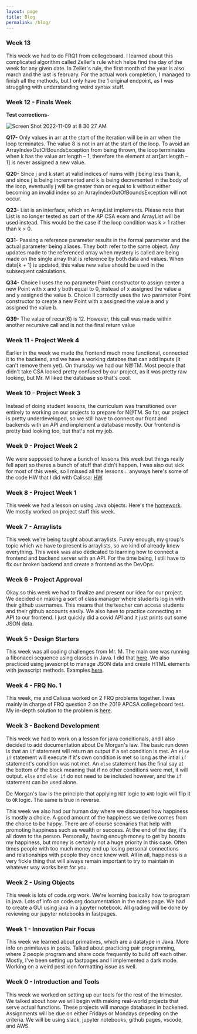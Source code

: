 ```yaml
---
layout: page
title: Blog
permalink: /blog/
---
```


### Week 13
This week we had to do FRQ1 from collegeboard. I learned about this complicated algorithm called Zeller's rule which helps find the day of the week for any given date. In Zeller's rule, the first month of the year is also march and the last is february. For the actual work completion, I managed to finish all the methods, but I only have the 1 original endpoint, as I was struggling with understanding weird syntax stuff.

### Week 12 - Finals Week
**Test corrections-**

![Screen Shot 2022-11-09 at 8 30 27 AM](https://user-images.githubusercontent.com/24465360/200886290-dad002ad-eaf8-4aa0-bdb0-88bacb0954ce.png)

**Q17-** Only values in arr at the start of the iteration will be in arr when the loop terminates. The value 8 is not in arr at the start of the loop. To avoid an ArrayIndexOutOfBoundsException from being thrown, the loop terminates when k has the value arr.length – 1, therefore the element at arr[arr.length – 1] is never assigned a new value.

**Q20-** Since j and k start at valid indices of nums with j being less than k, and since j is being incremented and k is being decremented in the body of the loop, eventually j will be greater than or equal to k without either becoming an invalid index so an ArrayIndexOutOfBoundsException will not occur.

**Q23-** List is an interface, which an ArrayList implements. Please note that List is no longer tested as part of the AP CSA exam and ArrayList will be used instead. This would be the case if the loop condition was k > 1 rather than k > 0.

**Q31-** Passing a reference parameter results in the formal parameter and the actual parameter being aliases. They both refer to the same object. Any updates made to the referenced array when mystery is called are being made on the single array that is reference by both data and values. When data[k + 1] is updated, this value new value should be used in the subsequent calculations.

**Q34-** Choice I uses the no parameter Point constructor to assign center a new Point with x and y both equal to 0, instead of x assigned the value a and y assigned the value b. Choice II correctly uses the two parameter Point constructor to create a new Point with x assigned the value a and y assigned the value b.

**Q39-** The value of recur(6) is 12. However, this call was made within another recursive call and is not the final return value

### Week 11 - Project Week 4
Earlier in the week we made the frontend much more functional, connected it to the backend, and we have a working databse that can add inputs (it can't remove them yet). On thursday we had our N@TM. Most people that didn't take CSA looked pretty confused by our project, as it was pretty raw looking, but Mr. M liked the database so that's cool.

### Week 10 - Project Week 3
Instead of doing student lessons, the curriculum was transitioned over entirely to working on our projects to prepare for N@TM. So far, our project is pretty underdeveloped, so we still have to connect our front and backends with an API and implement a database mostly. Our frontend is pretty bad looking too, but that's not my job.

### Week 9 - Project Week 2
We were supposed to have a bunch of lessons this week but things really fell apart so theres a bunch of stuff that didn't happen. I was also out sick for most of this week, so I missed all the lessons... anyways here's some of the code HW that I did with Calissa: [HW](https://deimie.github.io/fastpages/2022/10/24/unit4-hw.html).

### Week 8 - Project Week 1
This week we had a lesson on using Java objects. Here's the [homework](https://deimie.github.io/fastpages/2022/10/18/22-unit3-hw.html). We mostly worked on project stuff this week.

### Week 7 - Arraylists
This week we're being taught about arraylists. Funny enough, my group's topic which we have to present is arraylists, so we kind of already knew everything. This week was also dedicated to learning how to connect a frontend and backend server with an API. For the time being, I still have to fix our broken backend and create a frontend as the DevOps. 

### Week 6 - Project Approval
Okay so this week we had to finalize and present our idea for our project. We decided on making a sort of class manager where students log in with their github usernames. This means that the teacher can access students and their github accounts easily. We also have to practice connecting an API to our frontend. I just quickly did a covid API and it just prints out some JSON data.

### Week 5 - Design Starters
This week was all coding challenges from Mr. M. The main one was running a fibonacci sequence using classes in Java. I did that [here](https://deimie.github.io/fastpages/2022/09/22/fibonacci-java.html). We also practiced using javascript to manage JSON data and create HTML elements with javascript methods. Examples [here](https://deimie.github.io/fastpages/2022/09/21/js-notes.html).

### Week 4 - FRQ No. 1
This week, me and Calissa worked on 2 FRQ problems together. I was mainly in charge of FRQ question 2 on the 2019 APCSA collegeboard test. My in-depth solution to the problem is [here](https://deimie.github.io/fastpages/2022/09/19/unit1-lesson.html).

### Week 3 - Backend Development

This week we had to work on a lesson for java conditionals, and I also decided to add documentation about De Morgan's law. The basic run down is that an ```if``` 
statement will return an output if a set condition is met. An ```else if``` statement will execute if it's own condition is met so long as the 
intial ```if``` statement's condition was not met. An ```else``` statement has the final say at the bottom of the block meaning that if no other conditions were met,
it will output. ```else``` and ```else if``` do not need to be included however, and the ```if``` statement can be used alone.

De Morgan's law is the principle that applying ```NOT``` logic to ```AND``` logic will flip it to ```OR``` logic. The same is true in reverse.

This week we also had our human day where we discussed how happiness is mostly a choice. A good amount of the happiness we derive comes from the choice to be happy. 
There are of course scenarios that help with promoting happiness such as wealth or success. At the end of the day, it's all down to the person. Personally, having enough
money to get by boosts my happiness, but money is certainly not a huge priority in this case. Often times people with too much money end up losing personal connections  
and relationships with people they once knew well. All in all, happiness is a very fickle thing that will always remain important to try to maintain in whatever way
works best for you.

### Week 2 - Using Objects

This week is lots of code.org work. We're learning basically how to program in java. Lots of info on code.org documentation in the notes page. We had to create a GUI using java in a jupyter notebook. All grading will be done by reviewing our jupyter notebooks in fastpages.

### Week 1 - Innovation Pair Focus

This week we learned about primatives, which are a datatype in Java. More info on primitaves in posts. Talked about practicing pair programming, where 2 people program and share code frequently to build off each other. Mostly, I've been setting up fastpages and I implemented a dark mode. Working on a weird post icon formatting issue as well.

### Week 0 - Introduction and Tools

This week we worked on setting up our tools for the rest of the trimester. We talked about how we will begin with making real-world projects that serve actual functions. These projects will manage databases in backened. Assignments will be due on either Fridays or Mondays depeding on the criteria. We will be using slack, jupyter notebooks, github pages, vscode, and AWS.
